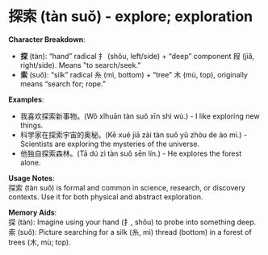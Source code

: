 # **探索 (tàn suǒ) - explore; exploration**

**Character Breakdown**:  
- **探** (tàn): “hand” radical 扌 (shǒu, left/side) + “deep” component 叚 (jiǎ, right/side). Means "to search/seek."  
- **索** (suǒ): “silk” radical 糸 (mì, bottom) + “tree” 木 (mù, top), originally means “search for; rope.”

**Examples**:  
- 我喜欢探索新事物。(Wǒ xǐhuān tàn suǒ xīn shì wù.) - I like exploring new things.  
- 科学家在探索宇宙的奥秘。(Kē xué jiā zài tàn suǒ yǔ zhòu de ào mì.) - Scientists are exploring the mysteries of the universe.  
- 他独自探索森林。(Tā dú zì tàn suǒ sēn lín.) - He explores the forest alone.

**Usage Notes**:  
探索 (tàn suǒ) is formal and common in science, research, or discovery contexts. Use it for both physical and abstract exploration.

**Memory Aids**:  
探 (tàn): Imagine using your hand (扌, shǒu) to probe into something deep.  
索 (suǒ): Picture searching for a silk (糸, mì) thread (bottom) in a forest of trees (木, mù; top).